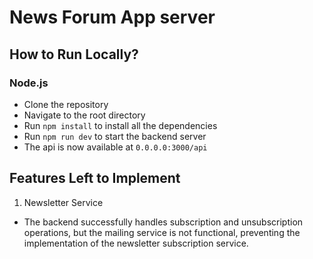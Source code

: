 # News Forum App server

## How to Run Locally?

### Node.js

- Clone the repository
- Navigate to the root directory
- Run `npm install` to install all the dependencies
- Run `npm run dev` to start the backend server
- The api is now available at `0.0.0.0:3000/api`

## Features Left to Implement

1. Newsletter Service
- The backend successfully handles subscription and unsubscription operations, but the mailing service is not functional, preventing the implementation of the newsletter subscription service.
